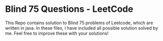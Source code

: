 
# Blind 75 Questions - LeetCode

This Repo contains solution to Blind 75 problems of Leetcode, which are written in java. In these files,  I have included all possible solution solved by me. 
Feel free to improve these with your solutions!



